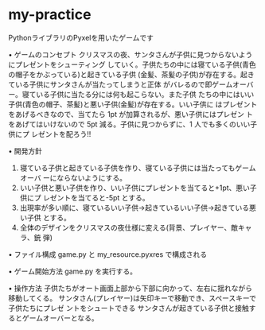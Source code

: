 # my-practice
PythonライブラリのPyxelを用いたゲームです

• ゲームのコンセプト 
クリスマスの夜、サンタさんが子供に見つからないようにプレゼントをシューティング
していく。子供たちの中には寝ている子供(⻘色の帽子をかぶっている)と起きている子供 (金髪、茶髪の子供)が存在する。起きている子供にサンタさんが当たってしまうと正体 がバレるので即ゲームオーバー。寝ている子供に当たる分には何も起こらない。また子供 たちの中にはいい子供(⻘色の帽子、茶髪)と悪い子供(金髪)が存在する。いい子供に はプレゼントをあげるべきなので、当てたら 1pt が加算されるが、悪い子供にはプレゼン トをあげてはいけないので 5pt 減る。子供に見つからずに、1 人でも多くのいい子供にプ レゼントを配ろう!!

• 開発方針
1. 寝ている子供と起きている子供を作り、寝ている子供には当たってもゲームオーバ ーにならないようにする。
2. いい子供と悪い子供を作り、いい子供にプレゼントを当てると+1pt、悪い子供にプ レゼントを当てると-5pt とする。
3. 出現率が多い順に、寝ているいい子供→起きているいい子供→起きている悪い子供 とする。
4. 全体のデザインをクリスマスの夜仕様に変える(背景、プレイヤー、敵キャラ、銃 弾)

• ファイル構成
game.py と my_resource.pyxres で構成される

• ゲーム開始方法
game.py を実行する。

• 操作方法
子供たちがオート画面上部から下部に向かって、左右に揺れながら移動してくる。
サンタさん(プレイヤー)は矢印キーで移動でき、スペースキーで子供たちにプレゼ ントをシュートできる サンタさんが起きている子供と接触するとゲームオーバーとなる。
